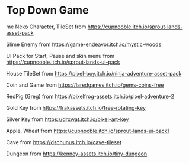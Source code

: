 # Top Down Game
me
Neko Character, TileSet from https://cupnooble.itch.io/sprout-lands-asset-pack

Slime Enemy from https://game-endeavor.itch.io/mystic-woods

UI Pack for Start, Pause and skin menu from https://cupnooble.itch.io/sprout-lands-ui-pack

House TileSet from https://pixel-boy.itch.io/ninja-adventure-asset-pack

Coin and Game from https://laredgames.itch.io/gems-coins-free

RedPig (Greg) from https://pixelfrog-assets.itch.io/pixel-adventure-2

Gold Key from https://frakassets.itch.io/free-rotating-key

Silver Key from https://drxwat.itch.io/pixel-art-key

Apple, Wheat from https://cupnooble.itch.io/sprout-lands-ui-pack1	

Cave from https://dschunus.itch.io/cave-tileset

Dungeon from https://kenney-assets.itch.io/tiny-dungeon
